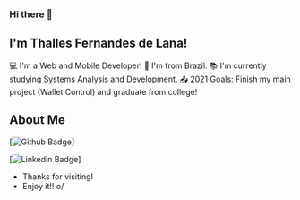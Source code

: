 ### Hi there 👋

## I'm Thalles Fernandes de Lana!
💻 I'm a Web and Mobile Developer!
🏡 I'm from Brazil.
📚 I'm currently studying Systems Analysis and Development.
📤 2021 Goals: Finish my main project (Wallet Control) and graduate from college!

## About Me

[![Github Badge](https://img.shields.io/badge/-Github-000?style=flat-square&logo=Github&logoColor=white&link=https://github.com/ThallesLana)]

[![Linkedin Badge](https://img.shields.io/badge/-LinkedIn-blue?style=flat-square&logo=Linkedin&logoColor=white&link=https://www.linkedin.com/in/thalles-lana/)]

- Thanks for visiting!
- Enjoy it!! o/
<!--
**ThallesLana/ThallesLana** is a ✨ _special_ ✨ repository because its `README.md` (this file) appears on your GitHub profile.

Here are some ideas to get you started:

- 🔭 I’m currently working on ...
- 🌱 I’m currently learning ...
- 👯 I’m looking to collaborate on ...
- 🤔 I’m looking for help with ...
- 💬 Ask me about ...
- 📫 How to reach me: ...
- 😄 Pronouns: ...
- ⚡ Fun fact: ...
-->
